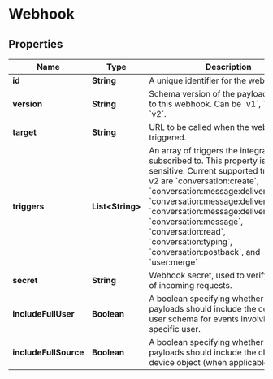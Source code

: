

# Webhook

## Properties

Name | Type | Description | Notes
------------ | ------------- | ------------- | -------------
**id** | **String** | A unique identifier for the webhook. |  [optional]
**version** | **String** | Schema version of the payload delivered to this webhook. Can be &#x60;v1&#x60;, &#x60;v1.1&#x60; or &#x60;v2&#x60;. |  [optional] [readonly]
**target** | **String** | URL to be called when the webhook is triggered. | 
**triggers** | **List&lt;String&gt;** | An array of triggers the integration is subscribed to. This property is case sensitive. Current supported triggers in v2 are &#x60;conversation:create&#x60;, &#x60;conversation:message:delivery:channel&#x60;, &#x60;conversation:message:delivery:failure&#x60;, &#x60;conversation:message:delivery:user&#x60;, &#x60;conversation:message&#x60;, &#x60;conversation:read&#x60;, &#x60;conversation:typing&#x60;, &#x60;conversation:postback&#x60;, and &#x60;user:merge&#x60; | 
**secret** | **String** | Webhook secret, used to verify the origin of incoming requests. |  [optional]
**includeFullUser** | **Boolean** | A boolean specifying whether webhook payloads should include the complete user schema for events involving a specific user. |  [optional]
**includeFullSource** | **Boolean** | A boolean specifying whether webhook payloads should include the client and device object (when applicable). |  [optional]




